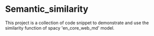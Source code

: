 # Semantic_similarity

This project is a collection of code snippet to demonstrate and use the similarity function of spacy 'en_core_web_md' model.
